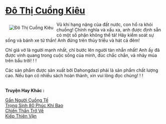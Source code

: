 <a href="https://truyentiki.com/do-thi-cuong-kieu.33883/" title="Đô Thị Cuồng Kiêu"><h1>Đô Thị Cuồng Kiêu</h1></a><div style="display:table"><img align="right" style="float: left; padding: 10px;" src="https://truyentiki.com/a/img/str/src/33883.jpg" alt="Đô Thị Cuồng Kiêu">Vũ khí hạng nặng của đất nước, con hổ ra khỏi chuồng! Chính nghĩa và xấu xa, anh được định sẵn có một số phận không thể tả! Hãy kiểm soát sự sống và bánh xe tử thần! Anh đứng trên thủy triều và hát cả đêm! <p></p> Chỉ giả vờ là người mạnh nhất, chỉ bước lên người tàn nhẫn nhất! Anh ấy đã được vinh quang trong cuộc sống của mình, đúc chắc chắn, và nhảy múa trên bầu trời! ! ! <p></p> Các sản phẩm được sản xuất bởi Dahongdazi phải là sản phẩm chất lượng cao. Nếu bạn có nhiều sách hoàn thành, xin vui lòng đọc chúng! ! !</div><p><br><b>Truyện Hay Khác :</b></p><a href="https://truyentiki.com/gan-nguoi-cuong-te.33882/" alt="Gần Người Cuồng Tế">Gần Người Cuồng Tế</a><br/><a href="https://truyentiki.wordpress.com/2020/06/08/trong-sinh-80-phuc-khi-bao/" alt="Trọng Sinh 80 Phúc Khí Bao">Trọng Sinh 80 Phúc Khí Bao</a><br/><a href="https://github.com/nownovels/top500/tree/master/truyenhay/33942/" alt="Chiến Thần Trở Về">Chiến Thần Trở Về</a><br/><a href="https://truyentiki.wordpress.com/2020/06/08/kiep-thien-van/" alt="Kiếp Thiên Vận">Kiếp Thiên Vận</a><br/>